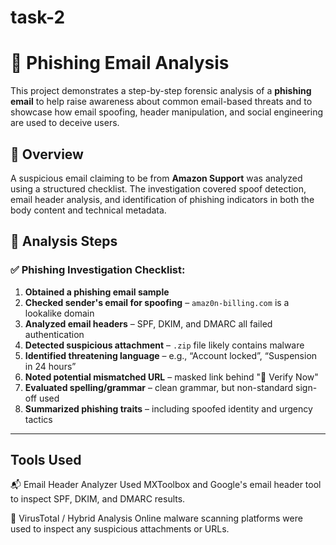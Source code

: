 # task-2
# 📧 Phishing Email Analysis 

This project demonstrates a step-by-step forensic analysis of a **phishing email** to help raise awareness about common email-based threats and to showcase how email spoofing, header manipulation, and social engineering are used to deceive users.

## 📝 Overview

A suspicious email claiming to be from **Amazon Support** was analyzed using a structured checklist. The investigation covered spoof detection, email header analysis, and identification of phishing indicators in both the body content and technical metadata.


## 🧪 Analysis Steps

### ✅ Phishing Investigation Checklist:
1. **Obtained a phishing email sample**  
2. **Checked sender's email for spoofing** – `amaz0n-billing.com` is a lookalike domain  
3. **Analyzed email headers** – SPF, DKIM, and DMARC all failed authentication  
4. **Detected suspicious attachment** – `.zip` file likely contains malware  
5. **Identified threatening language** – e.g., “Account locked”, “Suspension in 24 hours”  
6. **Noted potential mismatched URL** – masked link behind "🔗 Verify Now"  
7. **Evaluated spelling/grammar** – clean grammar, but non-standard sign-off used  
8. **Summarized phishing traits** – including spoofed identity and urgency tactics

---
## Tools Used
📬 Email Header Analyzer
Used MXToolbox and Google's email header tool to inspect SPF, DKIM, and DMARC results.

🧪 VirusTotal / Hybrid Analysis
Online malware scanning platforms were used to inspect any suspicious attachments or URLs.

